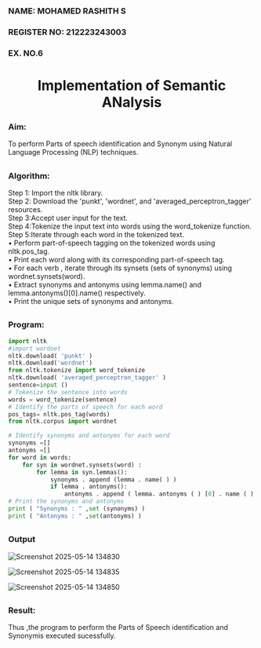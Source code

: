 <H3>NAME: MOHAMED RASHITH S</H3>
<H3>REGISTER NO: 212223243003</H3>
<H3>EX. NO.6</H3>
<H1 ALIGN =CENTER>Implementation of Semantic ANalysis</H1>
<h3>Aim:</h3>
To perform Parts of speech identification and Synonym using Natural Language Processing (NLP) techniques.
 
 
## <h3>Algorithm:</h3>

Step 1: Import the nltk library.<br>
Step 2: Download the 'punkt', 'wordnet', and 'averaged_perceptron_tagger' resources.<br>
Step 3:Accept user input for the text.<br>
Step 4:Tokenize the input text into words using the word_tokenize function.<br>
Step 5:Iterate through each word in the tokenized text.<br>
•	Perform part-of-speech tagging on the tokenized words using nltk.pos_tag.<br>
•	Print each word along with its corresponding part-of-speech tag.<br>
•	For each verb , iterate through its synsets (sets of synonyms) using wordnet.synsets(word).<br>
•	Extract synonyms and antonyms using lemma.name() and lemma.antonyms()[0].name() respectively.<br>
•	Print the unique sets of synonyms and antonyms.

## <H3>Program:</H3>

```python
import nltk
#import wordnet
nltk.download( 'punkt' )
nltk.download('wordnet')
from nltk.tokenize import word_tokenize
nltk.download( 'averaged_perceptron_tagger' )
sentence=input ()
# Tokenize the sentence into words
words = word_tokenize(sentence)
# Identify the parts of speech for each word
pos_tags= nltk.pos_tag(words)
from nltk.corpus import wordnet

# Identify synonyms and antonyms for each word
synonyms =[]
antonyms =[]
for word in words:
	for syn in wordnet.synsets(word) :
		for lemma in syn.lemmas():
			synonyms . append (lemma . name( ) )
			if lemma . antonyms():
				antonyms . append ( lemma. antonyms ( ) [0] . name ( ) )
# Print the synonyms and antonyms
print ( "Synonyms : " ,set (synonyms) )
print ( "Antonyms : " ,set(antonyms) )
```

## <H3>Output</H3>
![Screenshot 2025-05-14 134830](https://github.com/user-attachments/assets/a4d6f8ec-2f42-4d0a-b1fb-40cdc63b33e7)

![Screenshot 2025-05-14 134835](https://github.com/user-attachments/assets/b0754620-2e0c-4dde-8036-10c42d84ffd3)

![Screenshot 2025-05-14 134850](https://github.com/user-attachments/assets/453a7084-c781-4827-bbbf-048fabf0a7d6)

## <H3>Result:</H3>
Thus ,the program to perform the Parts of Speech identification and Synonymis executed sucessfully.
